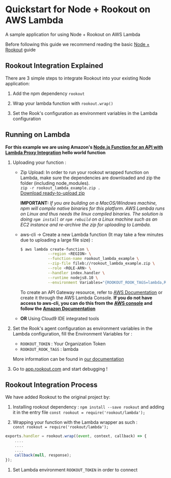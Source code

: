# Quickstart for Node + Rookout on AWS Lambda

A sample application for using Node + Rookout on AWS Lambda

Before following this guide we recommend reading the basic [Node + Rookout] guide


## Rookout Integration Explained

There are 3 simple steps to integrate Rookout into your existing Node application:

1. Add the npm dependency `rookout`

1. Wrap your lambda function with `rookout.wrap()`

1. Set the Rook's configuration as environment variables in the Lambda configuration


## Running on Lambda

**For this example we are using Amazon's [Node.js Function for an API with Lambda Proxy Integration](https://docs.aws.amazon.com/apigateway/latest/developerguide/api-gateway-create-api-as-simple-proxy-for-lambda.html) hello world function**


1. Uploading your function : 
    - Zip Upload: In order to run your rookout wrapped function on Lambda, make sure the dependencies are downloaded and zip
    the folder (including node_modules).  
    `zip -r rookout_lambda_example.zip .`  
    [Download ready-to-upload zip](rookout_lambda_example.zip)
    
        **IMPORTANT:** _If you are building on a MacOS/Windows machine, npm will compile native binaries for this platform. AWS Lambda runs on Linux and thus needs the linux compiled binaries. The solution is doing `npm install` or `npm rebuild` on a Linux machine such as an EC2 instance and re-archive the zip for uploading to Lambda._

    - aws-cli -> Create a new Lambda function (It may take a few minutes due to uploading a large file size) :
        ```bash
        $ aws lambda create-function \
                    --region <REGION> \
                    --function-name rookout_lambda_example \
                    --zip-file fileb://rookout_lambda_example.zip \
                    --role <ROLE-ARN> \
                    --handler index.handler \
                    --runtime nodejs8.10 \
                    --environment Variables="{ROOKOUT_ROOK_TAGS=lambda,ROOKOUT_TOKEN=<org_token>}"
        ```  
        To create an API Gateway resource, refer to [AWS Documentation](https://docs.aws.amazon.com/apigateway/latest/developerguide/set-up-lambda-proxy-integrations.html)
        or create it through the AWS Lambda Console.
        **If you do not have access to aws-cli, you can do this from the [AWS console](https://console.aws.amazon.com/lambda/home/functions) and follow the [Amazon Documentation](https://docs.aws.amazon.com/lambda/latest/dg/get-started-create-function.html)**

    - **OR** Using Cloud9 IDE integrated tools


1. Set the Rook's agent configuration as environment variables in the Lambda configuration, fill the Environment Variables for :
    - `ROOKOUT_TOKEN` : Your Organization Token
    - `ROOKOUT_ROOK_TAGS` : lambda
    
    More information can be found in [our documentation](https://docs.rookout.com/docs/installation-agent-remote.html)

1. Go to [app.rookout.com](https://app.rookout.com) and start debugging !


## Rookout Integration Process

We have added Rookout to the original project by:
1. Installing rookout dependency : `npm install --save rookout` and adding it in the entry file `const rookout = require('rookout/lambda');`

1. Wrapping your function with the Lambda wrapper as such :  
`const rookout = require('rookout/lambda');`

```javascript
exports.handler = rookout.wrap((event, context, callback) => {
    ....
    ....
    ....
    callback(null, response);
});
```
    
1. Set Lambda environment `ROOKOUT_TOKEN` in order to connect
    

[Node + Rookout]: https://docs.rookout.com/docs/installation-node.html
